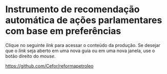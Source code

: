 # Instrumento de recomendação automática de ações parlamentares com base em preferências
Clique no seguinte _link_ para acessar o conteúdo da produção. Se desejar que o _link_ seja aberto em uma nova guia ou em uma nova janela, use o botão direito do _mouse_. 

https://github.com/Cefor/reformapetroleo
